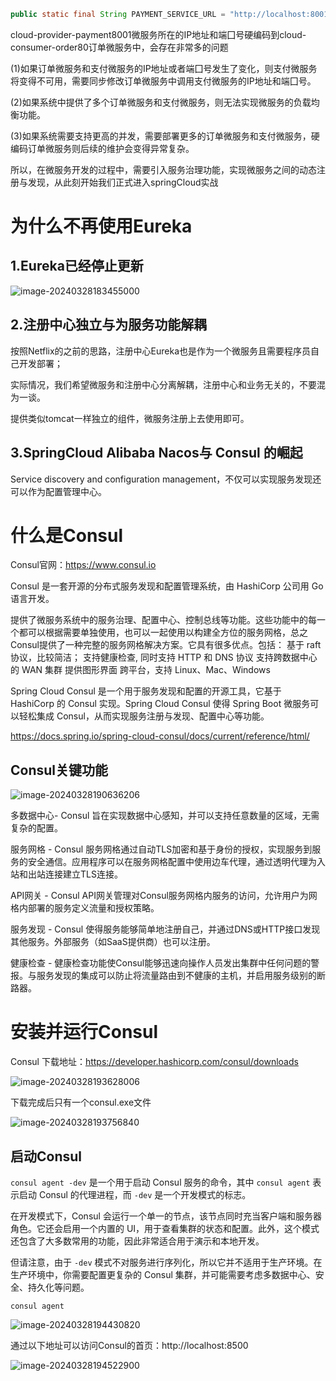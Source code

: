 ```java
public static final String PAYMENT_SERVICE_URL = "http://localhost:8001";//先写死，硬编码
```

cloud-provider-payment8001微服务所在的IP地址和端囗号硬编码到cloud-consumer-order80订单微服务中，会存在非常多的问题

(1)如果订单微服务和支付微服务的IP地址或者端囗号发生了变化，则支付微服务将变得不可用，需要同步修改订单微服务中调用支付微服务的IP地址和端囗号。

(2)如果系统中提供了多个订单微服务和支付微服务，则无法实现微服务的负载均衡功能。

(3)如果系统需要支持更高的并发，需要部署更多的订单微服务和支付微服务，硬编码订单微服务则后续的维护会变得异常复杂。

所以，在微服务开发的过程中，需要引入服务治理功能，实现微服务之间的动态注册与发现，从此刻开始我们正式进入springCloud实战

# 为什么不再使用Eureka

## 1.Eureka已经停止更新

![image-20240328183455000](https://gitee.com/dongguo4812_admin/image/raw/master/image/202403281834919.png)

## 2.注册中心独立与为服务功能解耦

按照Netflix的之前的思路，注册中心Eureka也是作为一个微服务且需要程序员自己开发部署；

实际情况，我们希望微服务和注册中心分离解耦，注册中心和业务无关的，不要混为一谈。

提供类似tomcat一样独立的组件，微服务注册上去使用即可。

## 3.SpringCloud Alibaba Nacos与 Consul 的崛起

Service discovery and configuration management，不仅可以实现服务发现还可以作为配置管理中心。



# 什么是Consul 

Consul官网：https://www.consul.io

Consul 是一套开源的分布式服务发现和配置管理系统，由 HashiCorp 公司用 Go 语言开发。

提供了微服务系统中的服务治理、配置中心、控制总线等功能。这些功能中的每一个都可以根据需要单独使用，也可以一起使用以构建全方位的服务网格，总之Consul提供了一种完整的服务网格解决方案。它具有很多优点。包括： 基于 raft 协议，比较简洁； 支持健康检查, 同时支持 HTTP 和 DNS 协议 支持跨数据中心的 WAN 集群 提供图形界面 跨平台，支持 Linux、Mac、Windows



Spring Cloud Consul 是一个用于服务发现和配置的开源工具，它基于 HashiCorp 的 Consul 实现。Spring Cloud Consul 使得 Spring Boot 微服务可以轻松集成 Consul，从而实现服务注册与发现、配置中心等功能。

https://docs.spring.io/spring-cloud-consul/docs/current/reference/html/

## Consul关键功能

![image-20240328190636206](https://gitee.com/dongguo4812_admin/image/raw/master/image/202403282105754.png)

多数据中心-  Consul 旨在实现数据中心感知，并可以支持任意数量的区域，无需复杂的配置。

服务网格 - Consul 服务网格通过自动TLS加密和基于身份的授权，实现服务到服务的安全通信。应用程序可以在服务网格配置中使用边车代理，通过透明代理为入站和出站连接建立TLS连接。

API网关 - Consul API网关管理对Consul服务网格内服务的访问，允许用户为网格内部署的服务定义流量和授权策略。

服务发现 - Consul 使得服务能够简单地注册自己，并通过DNS或HTTP接口发现其他服务。外部服务（如SaaS提供商）也可以注册。

健康检查 - 健康检查功能使Consul能够迅速向操作人员发出集群中任何问题的警报。与服务发现的集成可以防止将流量路由到不健康的主机，并启用服务级别的断路器。

# 安装并运行Consul

Consul 下载地址：https://developer.hashicorp.com/consul/downloads

![image-20240328193628006](https://gitee.com/dongguo4812_admin/image/raw/master/image/202403282105169.png)

下载完成后只有一个consul.exe文件

![image-20240328193756840](https://gitee.com/dongguo4812_admin/image/raw/master/image/202403282105598.png)

## 启动Consul

`consul agent -dev` 是一个用于启动 Consul 服务的命令，其中 `consul agent` 表示启动 Consul 的代理进程，而 `-dev` 是一个开发模式的标志。

在开发模式下，Consul 会运行一个单一的节点，该节点同时充当客户端和服务器角色。它还会启用一个内置的 UI，用于查看集群的状态和配置。此外，这个模式还包含了大多数常用的功能，因此非常适合用于演示和本地开发。

但请注意，由于 `-dev` 模式不对服务进行序列化，所以它并不适用于生产环境。在生产环境中，你需要配置更复杂的 Consul 集群，并可能需要考虑多数据中心、安全、持久化等问题。



```
consul agent 
```

![image-20240328194430820](https://gitee.com/dongguo4812_admin/image/raw/master/image/202403282105758.png)



通过以下地址可以访问Consul的首页：http://localhost:8500

![image-20240328194522900](https://gitee.com/dongguo4812_admin/image/raw/master/image/202403291600193.png)





















